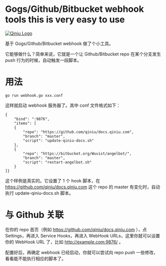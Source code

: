 Gogs/Github/Bitbucket webhook tools
this is very easy to use
==

[![Qiniu Logo](http://qiniutek.com/images/logo-2.png)](http://qiniu.com/)

基于 Gogs/Github/Bitbucket webhook 做了个小工具。

它能够做什么？简单来说，它就是一个让 Github/Bitbucket repo 在某个分支发生 push 行为的时候，自动触发一段脚本。

# 用法

```
go run webhook.go xxx.conf
```

这样就启动 webhook 服务器了。其中 conf 文件格式如下：

```
{
    "bind": ":9876",
    "items": [
    {
        "repo": "https://github.com/qiniu/docs.qiniu.com",
        "branch": "master",
        "script": "update-qiniu-docs.sh"
    },
    {
        "repo": "https://bitbucket.org/Wuvist/angelbot/",
        "branch": "master",
        "script": "restart-angelbot.sh"
    }
]}
```

这个样例是真实的。它设置了 1 个 hook 脚本，在 https://github.com/qiniu/docs.qiniu.com 这个 repo 的 master 有变化时，自动执行 update-qiniu-docs.sh 脚本。


# 与 Github 关联

在你的 repo 首页（例如 https://github.com/qiniu/docs.qiniu.com ），点 Settings，再进入 Service Hooks，再进入 WebHook URLs，这里你就可以设置你的 WebHook URL 了，比如 http://example.com:9876/ 。

配置好后，再确定 webhook 已经启动，你就可以尝试向 repo push 一些修改，看看能不能执行相应的脚本了。
